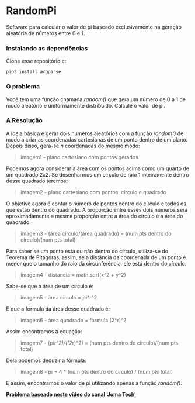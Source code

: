 # RandomPi

Software para calcular o valor de pi baseado exclusivamente na geração aleatória de números entre 0 e 1.

### Instalando as dependências

Clone esse repositório e:
```
pip3 install argparse
```

### O problema

Você tem uma função chamada *random()* que gera um número de 0 a 1 de modo aleatório e uniformamente distribuído.
Calcule o valor de pi.

### A Resolução

A ideia básica é gerar dois números aleatórios com a função *random()* de modo a criar as coordenadas cartesianas de um ponto dentro de um plano. Depois disso, gera-se *n* coordenadas do mesmo modo:

> imagem1 - plano cartesiano com pontos gerados

Podemos agora considerar a área com os pontos acima como um quarto de um quadrado 2x2. Se desenharmos um círculo de raio 1 inteiramente dentro desse quadrado teremos:

> imagem2 - plano cartesiano com pontos, círculo e quadrado

O objetivo agora é contar o número de pontos dentro do círculo e todos os que estão dentro do quadrado.
A proporção entre esses dois números será aproximadamente a mesma proporção entre a área do círculo e a área do quadrado.

> imagem3 - (área círculo/(área quadrado) = (num pts dentro do círculo)/(num pts total)

Para saber se um ponto está ou não dentro do círculo, utiliza-se do Teorema de Pitágoras, assim, se a distância da coordenada de um ponto é menor que o tamanho do raio da circunferência, ele está dentro do círculo:

> imagem4 - distancia = math.sqrt(x^2 + y^2)

Sabe-se que a área de um círculo é:

> imagem5 - área circulo = pi*r^2

E que a fórmula da área desse quadrado é:

> imagem6 - área quadrado = fórmula (2*r)^2

Assim encontramos a equação:

> imagem7 - (pi*r^2)/((2*r)^2) = (num pts dentro do círculo)/(num pts total)

Dela podemos deduzir a fórmula:

> imagem8 - pi = 4 * (num pts dentro do círculo) / (num pts total)

E assim, encontramos o valor de pi utilizando apenas a função *random()*.


**[Problema baseado neste vídeo do canal 'Joma Tech'](https://www.youtube.com/watch?v=pvimAM_SLic&feature=youtu.be)**